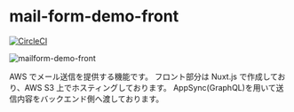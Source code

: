 # mail-form-demo-front

[![CircleCI](https://circleci.com/gh/circleci/circleci-docs.svg?style=shield)](https://circleci.com/gh/KEMPER0530/mailform-demo-front)

![mailform-demo-front](https://user-images.githubusercontent.com/43329853/142201779-72293879-e582-4ddb-8f99-daa04bdb58a4.png)

AWS でメール送信を提供する機能です。
フロント部分は Nuxt.js で作成しており、AWS S3 上でホスティングしております。
AppSync(GraphQL)を用いて送信内容をバックエンド側へ渡しております。
